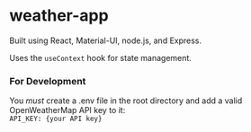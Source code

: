 # weather-app

Built using React, Material-UI, node.js, and Express.

Uses the `useContext` hook for state management.

### For Development

You *must* create a .env file in the root directory and add a valid OpenWeatherMap API key to it:\
`API_KEY: {your API key}`
